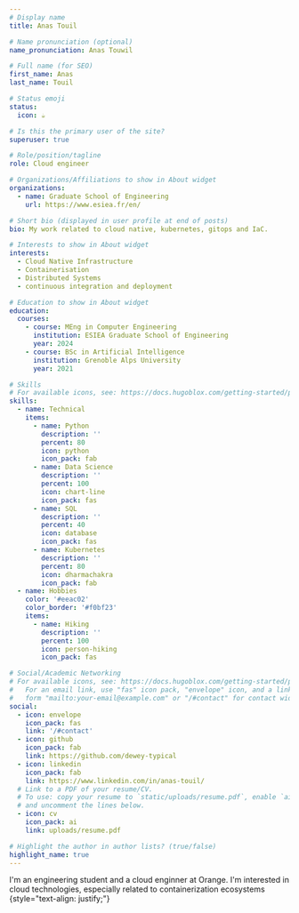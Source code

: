 ```yaml
---
# Display name
title: Anas Touil

# Name pronunciation (optional)
name_pronunciation: Anas Touwil

# Full name (for SEO)
first_name: Anas
last_name: Touil

# Status emoji
status:
  icon: ☕️

# Is this the primary user of the site?
superuser: true

# Role/position/tagline
role: Cloud engineer

# Organizations/Affiliations to show in About widget
organizations:
  - name: Graduate School of Engineering
    url: https://www.esiea.fr/en/

# Short bio (displayed in user profile at end of posts)
bio: My work related to cloud native, kubernetes, gitops and IaC.

# Interests to show in About widget
interests:
  - Cloud Native Infrastructure
  - Containerisation
  - Distributed Systems
  - continuous integration and deployment

# Education to show in About widget
education:
  courses:
    - course: MEng in Computer Engineering 
      institution: ESIEA Graduate School of Engineering
      year: 2024
    - course: BSc in Artificial Intelligence
      institution: Grenoble Alps University
      year: 2021

# Skills
# For available icons, see: https://docs.hugoblox.com/getting-started/page-builder/#icons
skills:
  - name: Technical
    items:
      - name: Python
        description: ''
        percent: 80
        icon: python
        icon_pack: fab
      - name: Data Science
        description: ''
        percent: 100
        icon: chart-line
        icon_pack: fas
      - name: SQL
        description: ''
        percent: 40
        icon: database
        icon_pack: fas
      - name: Kubernetes
        description: ''
        percent: 80
        icon: dharmachakra
        icon_pack: fab
  - name: Hobbies
    color: '#eeac02'
    color_border: '#f0bf23'
    items:
      - name: Hiking
        description: ''
        percent: 100
        icon: person-hiking
        icon_pack: fas

# Social/Academic Networking
# For available icons, see: https://docs.hugoblox.com/getting-started/page-builder/#icons
#   For an email link, use "fas" icon pack, "envelope" icon, and a link in the
#   form "mailto:your-email@example.com" or "/#contact" for contact widget.
social:
  - icon: envelope
    icon_pack: fas
    link: '/#contact'
  - icon: github
    icon_pack: fab
    link: https://github.com/dewey-typical
  - icon: linkedin
    icon_pack: fab
    link: https://www.linkedin.com/in/anas-touil/
  # Link to a PDF of your resume/CV.
  # To use: copy your resume to `static/uploads/resume.pdf`, enable `ai` icons in `params.yaml`,
  # and uncomment the lines below.
  - icon: cv
    icon_pack: ai
    link: uploads/resume.pdf

# Highlight the author in author lists? (true/false)
highlight_name: true
---
```


I'm an engineering student and a cloud enginner at Orange. I'm interested in cloud technologies, especially related to containerization ecosystems
{style="text-align: justify;"}
